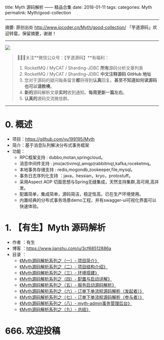 title: Myth 源码解析 —— 精品合集
date: 2018-01-11
tags:
categories: Myth
permalink: Myth/good-collection

-------

摘要: 原创出处 http://www.iocoder.cn/Myth/good-collection/ 「芋道源码」欢迎转载，保留摘要，谢谢！

-------

![](http://www.iocoder.cn/images/common/wechat_mp_2017_07_31.jpg)

> 🙂🙂🙂关注**微信公众号：【芋道源码】**有福利：
> 1. RocketMQ / MyCAT / Sharding-JDBC **所有**源码分析文章列表
> 2. RocketMQ / MyCAT / Sharding-JDBC **中文注释源码 GitHub 地址**
> 3. 您对于源码的疑问每条留言**都**将得到**认真**回复。**甚至不知道如何读源码也可以请教噢**。
> 4. **新的**源码解析文章**实时**收到通知。**每周更新一篇左右**。  
> 5. **认真的**源码交流微信群。

-------

# 0. 概述

* 项目：https://github.com/yu199195/Myth
* 简介：基于消息队列解决分布式事务框架
* 功能：
  * RPC框架支持 : dubbo,motan,springcloud。
  * 消息中间件支持 : jms(activimq),amqp(rabbitmq),kafka,roceketmq。
  * 本地事务存储支持 : redis,mogondb,zookeeper,file,mysql。
  * 事务日志序列化支持 ：java，hessian，kryo，protostuff。
  * 采用Aspect AOP 切面思想与Spring无缝集成，天然支持集群,高可用,高并发。
  * 配置简单，集成简单，源码简洁，稳定性高，已在生产环境使用。
  * 内置经典的分布式事务场景demo工程，并有swagger-ui可视化界面可以快速体验。

# 1. 【有生】Myth 源码解析

* 作者 ：有生
* 博客 ：https://www.jianshu.com/u/3cf68512886a
* 目录 ：
    * [《Myth源码解析系列之（一）- 项目简介》](https://www.jianshu.com/p/40ea1e219ff2)
    * [《Myth源码解析系列之（二）- 项目结构介绍》](https://www.jianshu.com/p/d101cacd3043)
    * [《Myth源码解析系列之（三）- 环境搭建》](https://www.jianshu.com/p/37ad06080ed3)
    * [《Myth源码解析系列之（四）- 配置与启动详解》](https://www.jianshu.com/p/1715c191452c)
    * [《Myth源码解析系列之（五）- 服务启动源码解析》](https://www.jianshu.com/p/a87457a73078)
    * [《Myth源码解析系列之（六）- 订单下单流程源码解析（发起者）》](https://www.jianshu.com/p/d5e08fd838f7)
    * [《Myth源码解析系列之（七）- 订单下单流程源码解析（参与者）》](https://www.jianshu.com/p/4481f92058ea)
    * [《Myth源码解析系列之（八）- myth-admin事务管理后台》](https://www.jianshu.com/p/5b8417449606)
    * [《Myth源码解析系列之（九）- 总结》](https://www.jianshu.com/p/66f6149ea119)

# 666. 欢迎投稿


